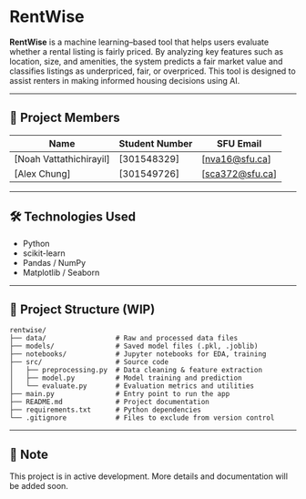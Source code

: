 # RentWise

**RentWise** is a machine learning–based tool that helps users evaluate whether a rental listing is fairly priced. By analyzing key features such as location, size, and amenities, the system predicts a fair market value and classifies listings as underpriced, fair, or overpriced. This tool is designed to assist renters in making informed housing decisions using AI.

---

## 👥 Project Members

| Name              | Student Number | SFU Email                |
|-------------------|----------------|--------------------------|
| [Noah Vattathichirayil] | [301548329]   | [nva16@sfu.ca]            |
| [Alex Chung]                  | [301549726]      | [sca372@sfu.ca]    | 

---

## 🛠️ Technologies Used

- Python
- scikit-learn
- Pandas / NumPy
- Matplotlib / Seaborn

---

## 📁 Project Structure (WIP)

```
rentwise/
├── data/                 # Raw and processed data files
├── models/               # Saved model files (.pkl, .joblib)
├── notebooks/            # Jupyter notebooks for EDA, training
├── src/                  # Source code
│   ├── preprocessing.py  # Data cleaning & feature extraction
│   ├── model.py          # Model training and prediction
│   └── evaluate.py       # Evaluation metrics and utilities
├── main.py               # Entry point to run the app
├── README.md             # Project documentation
├── requirements.txt      # Python dependencies
└── .gitignore            # Files to exclude from version control
```

---

## 📌 Note

This project is in active development. More details and documentation will be added soon.
